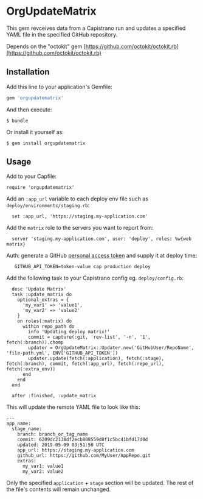# OrgUpdateMatrix

This gem revceives data from a Capistrano run and updates a specified YAML file in the specified GitHub repository.

Depends on the "octokit" gem [https://github.com/octokit/octokit.rb](https://github.com/octokit/octokit.rb)

## Installation

Add this line to your application's Gemfile:

```ruby
gem 'orgupdatematrix'
```

And then execute:

    $ bundle

Or install it yourself as:

    $ gem install orgupdatematrix

## Usage

Add to your Capfile:

`require 'orgupdatematrix'`

Add an `:app_url` variable to each deploy env file such as `deploy/environments/staging.rb`:

```
  set :app_url, 'https://staging.my-application.com'
```

Add the `matrix` role to the servers you want to report from:

```
  server 'staging.my-application.com', user: 'deploy', roles: %w{web matrix}
```

Auth: generate a GitHub [personal access token](https://github.com/settings/tokens) and supply it at deploy time:

```
   GITHUB_API_TOKEN=token-value cap production deploy
```

Add the following task to your Capistrano config eg. `deploy/config.rb`:

```
  desc 'Update Matrix'
  task :update_matrix do
    optional_extras = {
      'my_var1' => 'value1',
      'my_var2' => 'value2'
    }
    on roles(:matrix) do
      within repo_path do
        info 'Updating deploy matrix!'
        commit = capture(:git, 'rev-list', '-n', '1', fetch(:branch)).chomp
        updater = OrgUpdateMatrix::Updater.new('GitHubUser/RepoName', 'file-path.yml', ENV['GITHUB_API_TOKEN'])
        updater.update(fetch(:application), fetch(:stage), fetch(:branch), commit, fetch(:app_url), fetch(:repo_url), fetch(:extra_env))
      end
    end
  end

  after :finished, :update_matrix
```

This will update the remote YAML file to look like this:

```
---
app_name:
  stage_name:
    branch: branch_or_tag_name
    commit: 6209dc2138df2ecb808559d8f1c5bc41bfd17d0d
    updated: 2019-05-09 03:51:50 UTC
    app_url: https://staging.my-application.com
    github_url: https://github.com/MyUser/AppRepo.git
    extras:
      my_var1: value1
      my_var2: value2
```

Only the specified `application` + `stage` section will be updated. The rest of the file's contents will remain unchanged.
